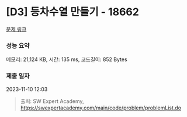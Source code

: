# [D3] 등차수열 만들기 - 18662 

[문제 링크](https://swexpertacademy.com/main/code/problem/problemDetail.do?contestProbId=AYo-e9EKmGoDFAQI) 

### 성능 요약

메모리: 21,124 KB, 시간: 135 ms, 코드길이: 852 Bytes

### 제출 일자

2023-11-10 12:03



> 출처: SW Expert Academy, https://swexpertacademy.com/main/code/problem/problemList.do